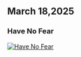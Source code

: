 ## March 18,2025

### Have No Fear

[![Have No Fear](https://raw.githubusercontent.com/linusjf/RIAY/main/March/jpgs/Day77.jpg)](https://youtu.be/HlEfAuKfB80 "Have No Fear")

